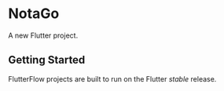 # NotaGo

A new Flutter project.

## Getting Started

FlutterFlow projects are built to run on the Flutter _stable_ release.
